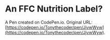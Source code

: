 # An FFC Nutrition Label?

A Pen created on CodePen.io. Original URL: [https://codepen.io/Tonythecoder/pen/JjvwWyw](https://codepen.io/Tonythecoder/pen/JjvwWyw).

